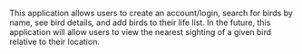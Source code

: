 This application allows users to create an account/login, search for birds by name, see bird details, and add birds to their life list. In the future, this application will allow users to view the nearest sighting of a given bird relative to their location. 
